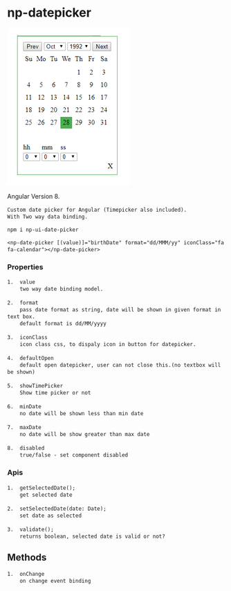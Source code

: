 # np-datepicker

![image login](https://github.com/NilavPatel/np-date-picker/blob/master/src/assets/images/image1.PNG)

Angular Version 8.

````
Custom date picker for Angular (Timepicker also included).
With Two way data binding.
````

````
npm i np-ui-date-picker
````

````
<np-date-picker [(value)]="birthDate" format="dd/MMM/yy" iconClass="fa fa-calendar"></np-date-picker>
````

### Properties
````
1.  value
    two way date binding model.

2.  format
    pass date format as string, date will be shown in given format in text box.
    default format is dd/MM/yyyy

3.  iconClass
    icon class css, to dispaly icon in button for datepicker.

4.  defaultOpen
    default open datepicker, user can not close this.(no textbox will be shown)

5.  showTimePicker
    Show time picker or not

6.  minDate
    no date will be shown less than min date

7.  maxDate
    no date will be show greater than max date

8.  disabled
    true/false - set component disabled
````

### Apis
````
1.  getSelectedDate();
    get selected date

2.  setSelectedDate(date: Date);
    set date as selected

3.  validate();
    returns boolean, selected date is valid or not?
````

## Methods
````
1.  onChange
    on change event binding
````